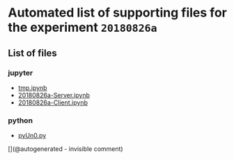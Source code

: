 # Automated list of supporting files for the __experiment `20180826a`__

## List of files

### jupyter

* [tmp.ipynb](/tmp.ipynb)
* [20180826a-Server.ipynb](/matty/20180826a/20180826a-Server.ipynb)
* [20180826a-Client.ipynb](/matty/20180826a/20180826a-Client.ipynb)


### python

* [pyUn0.py](/matty/20180826a/pyUn0.py)


[](@autogenerated - invisible comment)